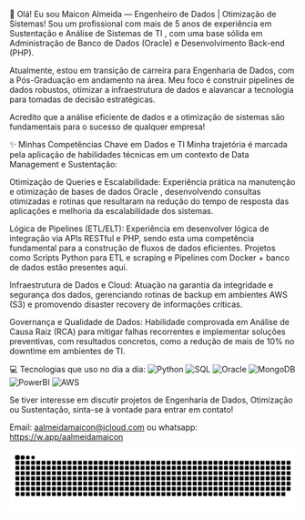 🚀 Olá! Eu sou Maicon Almeida — Engenheiro de Dados | Otimização de Sistemas!
Sou um profissional com mais de 5 anos de experiência em Sustentação e Análise de Sistemas de TI , com uma base sólida em Administração de Banco de Dados (Oracle) e Desenvolvimento Back-end (PHP).

Atualmente, estou em transição de carreira para Engenharia de Dados, com a Pós-Graduação em andamento na área. Meu foco é construir pipelines de dados robustos, otimizar a infraestrutura de dados e alavancar a tecnologia para tomadas de decisão estratégicas.


Acredito que a análise eficiente de dados e a otimização de sistemas são fundamentais para o sucesso de qualquer empresa!

✨ Minhas Competências Chave em Dados e TI
Minha trajetória é marcada pela aplicação de habilidades técnicas em um contexto de Data Management e Sustentação:


Otimização de Queries e Escalabilidade: Experiência prática na manutenção e otimização de bases de dados Oracle , desenvolvendo consultas otimizadas e rotinas que resultaram na redução do tempo de resposta das aplicações e melhoria da escalabilidade dos sistemas.


Lógica de Pipelines (ETL/ELT): Experiência em desenvolver lógica de integração via APIs RESTful e PHP, sendo esta uma competência fundamental para a construção de fluxos de dados eficientes. Projetos como Scripts Python para ETL e scraping e Pipelines com Docker + banco de dados estão presentes aqui.


Infraestrutura de Dados e Cloud: Atuação na garantia da integridade e segurança dos dados, gerenciando rotinas de backup em ambientes AWS (S3) e promovendo disaster recovery de informações críticas.




Governança e Qualidade de Dados: Habilidade comprovada em Análise de Causa Raiz (RCA) para mitigar falhas recorrentes e implementar soluções preventivas, com resultados concretos, como a redução de mais de 10% no downtime em ambientes de TI.

💻 Tecnologias que uso no dia a dia:
![Python](https://img.shields.io/badge/Python-3776AB?style=flat&logo=python&logoColor=white)
![SQL](https://img.shields.io/badge/SQL-07759F?style=flat&logo=mysql&logoColor=white)
![Oracle](https://img.shields.io/badge/Oracle-F80000?style=flat&logo=oracle&logoColor=white)
![MongoDB](https://img.shields.io/badge/MongoDB-47A248?style=flat&logo=mongodb&logoColor=white)
![PowerBI](https://img.shields.io/badge/Power_BI-F2C811?style=flat&logo=power-bi&logoColor=black)
![AWS](https://img.shields.io/badge/AWS-232F3E?style=flat&logo=amazon-aws&logoColor=white)

Se tiver interesse em discutir projetos de Engenharia de Dados, Otimização ou Sustentação, sinta-se à vontade para entrar em contato!

Email: aalmeidamaicon@icloud.com ou whatsapp: 
https://w.app/aalmeidamaicon

<picture>
  <source media="(prefers-color-scheme: dark)" srcset="https://raw.githubusercontent.com/platane/snk/output/github-contribution-grid-snake-dark.svg">
  <source media="(prefers-color-scheme: light)" srcset="https://raw.githubusercontent.com/platane/snk/output/github-contribution-grid-snake.svg">
  <img alt="Snake Eating your Contributions" src="https://raw.githubusercontent.com/platane/snk/output/github-contribution-grid-snake.svg" />
</picture>

